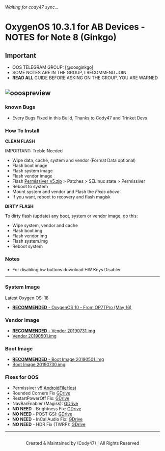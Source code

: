 *Waiting for cody47 sync...*
# OxygenOS 10.3.1 for AB Devices - NOTES for Note 8 (Ginkgo)
## Important
- OOS TELEGRAM GROUP: [@oosginkgo]
- SOME NOTES ARE IN THE GROUP, I RECOMMEND JOIN
- **READ ALL** GUIDE BEFORE ASKING ON THE GROUP, YOU ARE WARNED

![ooospreview](https://www.xda-developers.com/files/2018/07/oxygenos-logo-feature.png)
----------------
### known Bugs
- Every Bugs Fixed in this Build, Thanks to Cody47 and Trinket Devs


### How To Install
**CLEAN FLASH**

IMPORTANT: Treble Needed
- Wipe data, cache, system and vendor (Format Data optional)
- Flash boot image
- Flash system image
- Flash vendor image
- Flash [Permissiver_v5.zip](https://www.androidfilehost.com/?fid=6006931924117940902) > Patches > SELinux state > Permissiver
- Reboot to system
- Mount system and vendor and Flash the *Fixes above*
- If you want, reboot to recovery and flash magisk


**DIRTY FLASH**

To dirty flash (update) any boot, system or vendor image, do this:
- Wipe system, vendor and cache
- Flash boot.img
- Flash vendor.img
- Flash system.img
- Reboot system


### Notes
- For disabling hw buttons download HW Keys Disabler

----------------

### System Image
Latest Oxygen OS: 18
- [**RECOMMENDED**  - OxygenOS 10 - From OP7TPro (May 16)](https://drive.google.com/file/d/1pggRc_etD5TsxGOhbHk93XUEJiIw_U5P/view?usp=drivesdk)

### Vendor Image
- [**RECOMMENDED** - Vendor 20190731.img](https://drive.google.com/file/d/1n1TcOXpVtore5M7-lVpHv7IP9Q3z00Sv/view)
- [Vendor 20190501.img](https://drive.google.com/file/d/1Uuv9hL9bC-ApNfnLEbly7dFR_eeOCEcu/view)

### Boot Image
- [**RECOMMENDED** - Boot Image 20190501.img](https://drive.google.com/open?id=1aQMvuK5mV9dXMIWNqP9LFo9FwCPT5SV9)
- [Boot Image 20190730.img](https://drive.google.com/file/d/1ikjaPp_s5gY4U5rTBQSDGUPIKvXpF6Cg/view)

### Fixes for OOS
- Permissiver v5 [AndroidFileHost](https://androidfilehost.com/?fid=6006931924117940902)
- Rounded Corners Fix [GDrive](https://drive.google.com/file/d/1HYL_ELeJkMAbYY_yiw8f7tju4oSuIM7m/view?usp=sharing)
- RestartPowerOff Fix: [GDrive](https://drive.google.com/file/d/1-cNQZ5iHz9mSK9AIyfbR2MA6ikeqs3Tb/view?usp=drivesdk)
- NavBarEnabler (Magisk): [GDrive](https://drive.google.com/file/d/1Ws09GhcqIf90rws0hsOakV-mPfQhwAZL/view?usp=drivesdk)
- **NO NEED** - Brightness Fix: [GDrive](https://drive.google.com/file/d/1-YvoKYlll1SIMbToDaO4MOeKOKZH8AiX/view?usp=drivesdk)
- **NO NEED** - POST GSI: [GDrive](https://drive.google.com/file/d/1-RNjlEHv1r0LNekpny5WLo6G1-ukIpp7/view?usp=drivesdk)
- **NO NEED** - InCallAudio Fix: [GDrive](https://drive.google.com/file/d/1J-btgd5fdjcdl-CkRscr1t35rVMKGl79/view?usp=sharing)
- **NO NEED** - HDR Fix (TWRP): [GDrive](https://drive.google.com/open?id=1eCQG34rmxGnKPZ9XvVneqUcktO1XFoio)


---------------------



------------
<p align="center">
 Created & Maintained by (Cody47) | All Rights Reserved
 </p>
